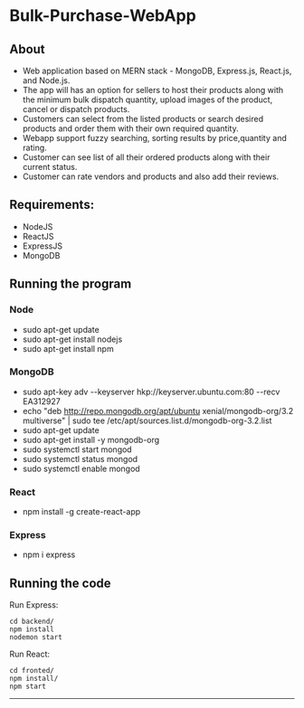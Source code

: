 # Bulk-Purchase-WebApp

## About

-   Web application based on MERN stack - MongoDB, Express.js, React.js, and Node.js.
-   The app will has an option for sellers to host their products along with the minimum bulk dispatch quantity, upload images of the product, cancel or dispatch products.
-   Customers can select from the listed products or search desired products and order them with their own required quantity.
-   Webapp support fuzzy searching, sorting results by price,quantity and rating.
- Customer can see list of all their ordered products along with their current status.
- Customer can rate vendors and products and also add their reviews.

## Requirements:

-   NodeJS
-   ReactJS
-   ExpressJS
-   MongoDB

## Running the program

### Node

-   sudo apt-get update
-   sudo apt-get install nodejs
-   sudo apt-get install npm

### MongoDB

-   sudo apt-key adv --keyserver hkp://keyserver.ubuntu.com:80 --recv EA312927
-   echo "deb http://repo.mongodb.org/apt/ubuntu xenial/mongodb-org/3.2 multiverse" | sudo tee /etc/apt/sources.list.d/mongodb-org-3.2.list
-   sudo apt-get update
-   sudo apt-get install -y mongodb-org
-   sudo systemctl start mongod
-   sudo systemctl status mongod
-   sudo systemctl enable mongod

### React

-   npm install -g create-react-app

### Express

-   npm i express

## Running the code

Run Express:

```
cd backend/
npm install
nodemon start
```

Run React:

```
cd fronted/
npm install/
npm start
```

---
